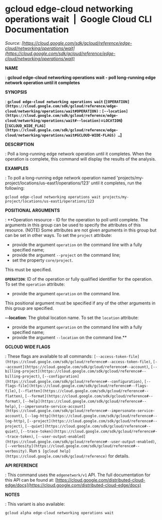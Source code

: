 # gcloud edge-cloud networking operations wait  |  Google Cloud CLI Documentation

*Source: [https://cloud.google.com/sdk/gcloud/reference/edge-cloud/networking/operations/wait](https://cloud.google.com/sdk/gcloud/reference/edge-cloud/networking/operations/wait)*

**NAME**

: **gcloud edge-cloud networking operations wait - poll long-running edge network operation until it completes**

**SYNOPSIS**

: **`gcloud edge-cloud networking operations wait` (`[OPERATION](https://cloud.google.com/sdk/gcloud/reference/edge-cloud/networking/operations/wait#OPERATION)` : `[--location](https://cloud.google.com/sdk/gcloud/reference/edge-cloud/networking/operations/wait#--location)`=`LOCATION`) [`[GCLOUD_WIDE_FLAG](https://cloud.google.com/sdk/gcloud/reference/edge-cloud/networking/operations/wait#GCLOUD-WIDE-FLAGS) …`]**

**DESCRIPTION**

: Poll a long-running edge network operation until it completes. When the
operation is complete, this command will display the results of the analysis.

**EXAMPLES**

: To poll a long-running edge network operation named
'projects/my-project/locations/us-east1/operations/123' until it completes, run
the following:

```
gcloud edge-cloud networking operations wait projects/my-project/locations/us-east1/operations/123
```

**POSITIONAL ARGUMENTS**

: **Operation resource - ID for the operation to poll until complete. The arguments
in this group can be used to specify the attributes of this resource. (NOTE)
Some attributes are not given arguments in this group but can be set in other
ways.
To set the `project` attribute:

- provide the argument `operation` on the command line with a fully
specified name;
- provide the argument `--project` on the command line;
- set the property `core/project`.

This must be specified.

**`OPERATION`**:
ID of the operation or fully qualified identifier for the operation.
To set the `operation` attribute:

- provide the argument `operation` on the command line.

This positional argument must be specified if any of the other arguments in this
group are specified.

**--location**:
The global location name.
To set the `location` attribute:

- provide the argument `operation` on the command line with a fully
specified name;
- provide the argument `--location` on the command line.**

**GCLOUD WIDE FLAGS**

: These flags are available to all commands: `[--access-token-file](https://cloud.google.com/sdk/gcloud/reference#--access-token-file)`,
`[--account](https://cloud.google.com/sdk/gcloud/reference#--account)`, `[--billing-project](https://cloud.google.com/sdk/gcloud/reference#--billing-project)`,
`[--configuration](https://cloud.google.com/sdk/gcloud/reference#--configuration)`,
`[--flags-file](https://cloud.google.com/sdk/gcloud/reference#--flags-file)`,
`[--flatten](https://cloud.google.com/sdk/gcloud/reference#--flatten)`, `[--format](https://cloud.google.com/sdk/gcloud/reference#--format)`, `[--help](https://cloud.google.com/sdk/gcloud/reference#--help)`, `[--impersonate-service-account](https://cloud.google.com/sdk/gcloud/reference#--impersonate-service-account)`,
`[--log-http](https://cloud.google.com/sdk/gcloud/reference#--log-http)`,
`[--project](https://cloud.google.com/sdk/gcloud/reference#--project)`, `[--quiet](https://cloud.google.com/sdk/gcloud/reference#--quiet)`, `[--trace-token](https://cloud.google.com/sdk/gcloud/reference#--trace-token)`, `[--user-output-enabled](https://cloud.google.com/sdk/gcloud/reference#--user-output-enabled)`,
`[--verbosity](https://cloud.google.com/sdk/gcloud/reference#--verbosity)`.
Run `$ [gcloud help](https://cloud.google.com/sdk/gcloud/reference)` for details.

**API REFERENCE**

: This command uses the `edgenetwork/v1` API. The full documentation
for this API can be found at: [https://cloud.google.com/distributed-cloud-edge/docs](https://cloud.google.com/distributed-cloud-edge/docs)

**NOTES**

: This variant is also available:

```
gcloud alpha edge-cloud networking operations wait
```